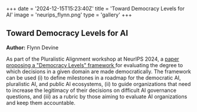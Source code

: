 +++
date = '2024-12-15T15:23:40Z'
title = 'Toward Democracy Levels for AI'
image = 'neurips_flynn.png'
type = 'gallery'
+++

## Toward Democracy Levels for AI

**Author:** Flynn Devine

As part of the Pluralistic Alignment workshop at NeurIPS 2024, a 
[paper proposing a "Democracy Levels" framework ](https://arxiv.org/abs/2411.09222)
for evaluating the degree to which decisions in a given domain are made democratically. 
The framework can be used (i) to define milestones in a roadmap for the democratic AI, pluralistic AI, 
and public AI ecosystems, (ii) to guide organizations that need to increase the legitimacy of their 
decisions on difficult AI governance questions, and (iii) as a rubric by those aiming to 
evaluate AI organizations and keep them accountable.